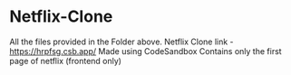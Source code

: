 # Netflix-Clone
All the files provided in the Folder above.
Netflix Clone link - https://hrpfsg.csb.app/
Made using CodeSandbox
Contains only the first page of netflix
(frontend only)
